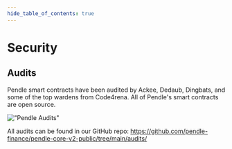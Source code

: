```yaml
---
hide_table_of_contents: true
---
```


# Security

## Audits

Pendle smart contracts have been audited by Ackee, Dedaub, Dingbats, and some of the top wardens from Code4rena. All of Pendle's smart contracts are open source.

!["Pendle Audits"](/img/audits.jpeg "PendleAudits")

All audits can be found in our GitHub repo: https://github.com/pendle-finance/pendle-core-v2-public/tree/main/audits/
